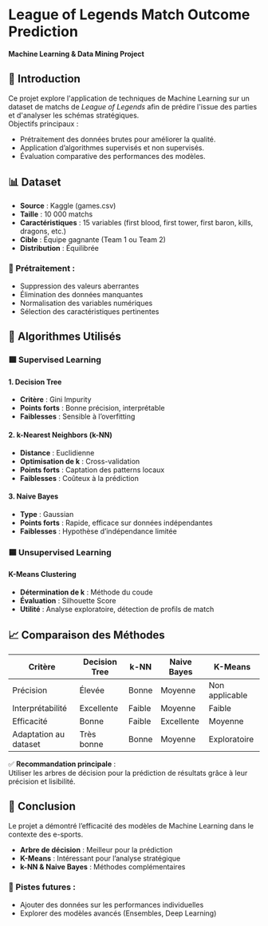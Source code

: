 # League of Legends Match Outcome Prediction  
**Machine Learning & Data Mining Project**

## 📘 Introduction  
Ce projet explore l'application de techniques de Machine Learning sur un dataset de matchs de *League of Legends* afin de prédire l'issue des parties et d'analyser les schémas stratégiques.  
Objectifs principaux :
- Prétraitement des données brutes pour améliorer la qualité.
- Application d’algorithmes supervisés et non supervisés.
- Évaluation comparative des performances des modèles.

## 📊 Dataset  
- **Source** : Kaggle (games.csv)  
- **Taille** : 10 000 matchs  
- **Caractéristiques** : 15 variables (first blood, first tower, first baron, kills, dragons, etc.)  
- **Cible** : Équipe gagnante (Team 1 ou Team 2)  
- **Distribution** : Équilibrée  

### 🔧 Prétraitement :
- Suppression des valeurs aberrantes
- Élimination des données manquantes
- Normalisation des variables numériques
- Sélection des caractéristiques pertinentes

## 🤖 Algorithmes Utilisés

### 🟩 Supervised Learning

#### 1. Decision Tree
- **Critère** : Gini Impurity  
- **Points forts** : Bonne précision, interprétable  
- **Faiblesses** : Sensible à l’overfitting  

#### 2. k-Nearest Neighbors (k-NN)
- **Distance** : Euclidienne  
- **Optimisation de k** : Cross-validation  
- **Points forts** : Captation des patterns locaux  
- **Faiblesses** : Coûteux à la prédiction  

#### 3. Naive Bayes
- **Type** : Gaussian  
- **Points forts** : Rapide, efficace sur données indépendantes  
- **Faiblesses** : Hypothèse d’indépendance limitée  

### 🟦 Unsupervised Learning

#### K-Means Clustering
- **Détermination de k** : Méthode du coude  
- **Évaluation** : Silhouette Score  
- **Utilité** : Analyse exploratoire, détection de profils de match  

## 📈 Comparaison des Méthodes

| Critère              | Decision Tree | k-NN     | Naive Bayes | K-Means        |
|----------------------|---------------|----------|-------------|----------------|
| Précision            | Élevée        | Bonne    | Moyenne     | Non applicable |
| Interprétabilité     | Excellente    | Faible   | Moyenne     | Faible         |
| Efficacité           | Bonne         | Faible   | Excellente  | Moyenne        |
| Adaptation au dataset| Très bonne    | Bonne    | Moyenne     | Exploratoire   |

✅ **Recommandation principale** :  
Utiliser les arbres de décision pour la prédiction de résultats grâce à leur précision et lisibilité.

## 🧩 Conclusion  
Le projet a démontré l’efficacité des modèles de Machine Learning dans le contexte des e-sports.  
- **Arbre de décision** : Meilleur pour la prédiction  
- **K-Means** : Intéressant pour l’analyse stratégique  
- **k-NN & Naive Bayes** : Méthodes complémentaires

### 🔮 Pistes futures :
- Ajouter des données sur les performances individuelles
- Explorer des modèles avancés (Ensembles, Deep Learning)
